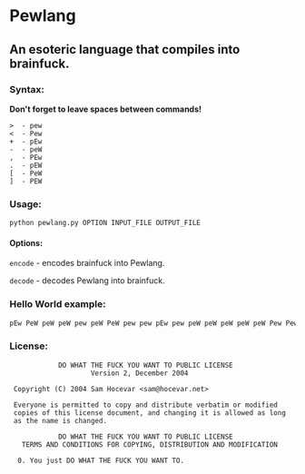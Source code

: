 # Pewlang
## An esoteric language that compiles into brainfuck.
### Syntax:
**Don't forget to leave spaces between commands!**
```brainfuck
>  - pew
<  - Pew
+  - pEw
-  - peW
,  - PEw
.  - pEW
[  - PeW
]  - PEW
```
### Usage:
`python pewlang.py OPTION INPUT_FILE OUTPUT_FILE`
#### Options:
`encode` - encodes brainfuck into Pewlang.

`decode` - decodes Pewlang into brainfuck.
### Hello World example:
```txt
pEw PeW peW peW pew peW PeW pew pew pEw pew peW peW peW peW peW Pew Pew PEW Pew peW peW Pew peW peW peW PEW pew peW pEW pew pew pew pEw pEW pew pew pEW pEW pEw pEw pEw PeW pEW pew PEW Pew Pew Pew Pew pEW pEw pEw pEw pEW peW peW peW peW peW peW pEW Pew Pew peW pEW pew pew pew pew pEw pEW
```
### License:
```
            DO WHAT THE FUCK YOU WANT TO PUBLIC LICENSE
                    Version 2, December 2004

 Copyright (C) 2004 Sam Hocevar <sam@hocevar.net>

 Everyone is permitted to copy and distribute verbatim or modified
 copies of this license document, and changing it is allowed as long
 as the name is changed.

            DO WHAT THE FUCK YOU WANT TO PUBLIC LICENSE
   TERMS AND CONDITIONS FOR COPYING, DISTRIBUTION AND MODIFICATION

  0. You just DO WHAT THE FUCK YOU WANT TO.
```